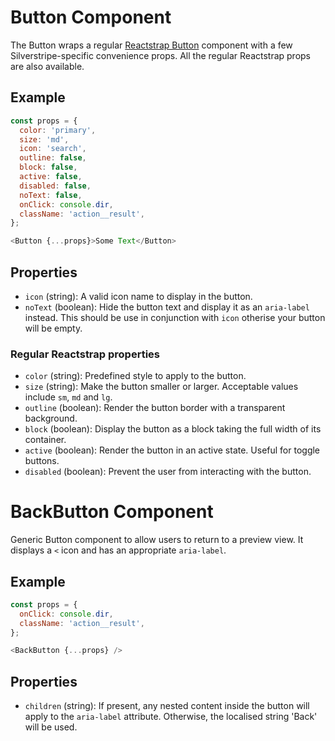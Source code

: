 # Button Component

The Button wraps a regular [Reactstrap Button](https://reactstrap.github.io/components/buttons/) component with a few Silverstripe-specific convenience props. All the regular Reactstrap props are also available.

## Example
```js
const props = {
  color: 'primary',
  size: 'md',
  icon: 'search',
  outline: false,
  block: false,
  active: false,
  disabled: false,
  noText: false, 
  onClick: console.dir,
  className: 'action__result',
};

<Button {...props}>Some Text</Button>
```

## Properties

 * `icon` (string): A valid icon name to display in the button.
 * `noText` (boolean): Hide the button text and display it as an `aria-label` instead. This should be use in conjunction with `icon` otherise your button will be empty.
 
### Regular Reactstrap properties

 * `color` (string): Predefined style to apply to the button.
 * `size` (string): Make the button smaller or larger. Acceptable values include `sm`, `md` and `lg`.
 * `outline` (boolean): Render the button border with a transparent background.
 * `block` (boolean): Display the button as a block taking the full width of its container.
 * `active` (boolean): Render the button in an active state. Useful for toggle buttons.
 * `disabled` (boolean): Prevent the user from interacting with the button.
 
# BackButton Component

Generic Button component to allow users to return to a preview view. It displays a `<` icon and has an appropriate `aria-label`. 

## Example
```js
const props = {
  onClick: console.dir,
  className: 'action__result',
};

<BackButton {...props} />
```

## Properties

 * `children` (string): If present, any nested content inside the button will apply to the `aria-label` attribute. Otherwise, the localised string 'Back' will be used.
